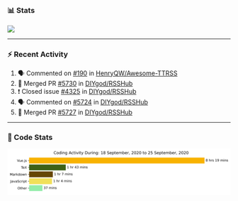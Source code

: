 ### :bar_chart: Stats

<a href="#">
  <img align="center" src="https://github-readme-stats.vercel.app/api?username=henryqw&count_private=true&show_icons=true" />
</a>
<!-- <a href="#">
  <img align="center" src="https://github-readme-stats-git-master.henryqw.vercel.app/api/top-langs/?username=HenryQW&layout=compact" />
</a> -->

---

### :zap: Recent Activity

<!--START_SECTION:activity-->

1. 🗣 Commented on [#190](https://github.com/HenryQW/Awesome-TTRSS/issues/190) in [HenryQW/Awesome-TTRSS](https://github.com/HenryQW/Awesome-TTRSS)
2. 🎉 Merged PR [#5730](https://github.com/DIYgod/RSSHub/pull/5730) in [DIYgod/RSSHub](https://github.com/DIYgod/RSSHub)
3. ❗️ Closed issue [#4325](https://github.com/DIYgod/RSSHub/issues/4325) in [DIYgod/RSSHub](https://github.com/DIYgod/RSSHub)
4. 🗣 Commented on [#5724](https://github.com/DIYgod/RSSHub/issues/5724) in [DIYgod/RSSHub](https://github.com/DIYgod/RSSHub)
5. 🎉 Merged PR [#5727](https://github.com/DIYgod/RSSHub/pull/5727) in [DIYgod/RSSHub](https://github.com/DIYgod/RSSHub)
<!--END_SECTION:activity-->

---

### :calendar: Code Stats

![WakaTime](https://github.com/HenryQW/HenryQW/blob/master/images/stat.svg)
